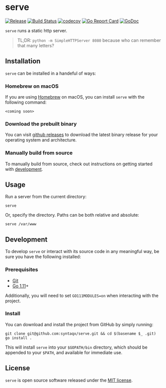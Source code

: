 # serve

[homebrew]: https://brew.sh/
[git]:      https://git-scm.com/
[golang]:   https://golang.org/
[releases]: https://github.com/syntaqx/serve/releases

[![Release](https://img.shields.io/github/release/syntaqx/serve.svg)][releases]
[![Build Status](https://travis-ci.org/syntaqx/serve.svg?branch=master)](https://travis-ci.org/syntaqx/serve)
[![codecov](https://codecov.io/gh/syntaqx/serve/branch/master/graph/badge.svg)](https://codecov.io/gh/syntaqx/serve)
[![Go Report Card](https://goreportcard.com/badge/github.com/syntaqx/protokit)](https://goreportcard.com/report/github.com/syntaqx/protokit)
[![GoDoc](https://godoc.org/github.com/syntaqx/serve?status.svg)](https://godoc.org/github.com/syntaqx/serve)

`serve` runs a static http server.

> TL;DR: `python -m SimpleHTTPServer 8080` because who can remember that many
> letters?

## Installation

`serve` can be installed in a handeful of ways:

### Homebrew on macOS

If you are using [Homebrew][] on macOS, you can install `serve` with the
following command:

```
<coming soon>
```

### Download the prebuilt binary

You can visit [github releases][releases] to download the latest binary release
for your operating system and architecture.

### Manually build from source

To manually build from source, check out instructions on getting started with
[development](#development).

## Usage

Run a server from the current directory:

```
serve
```

Or, specify the directory. Paths can be both relative and absolute:

```
serve /var/www
```

## Development

To develop `serve` or interact with its source code in any meaningful way, be
sure you have the following installed:

### Prerequisites

- [Git][git]
- [Go 1.11][golang]+

Additionally, you will need to set `GO111MODULES=on` when interacting with the
project.

### Install

You can download and install the project from GitHub by simply running:

```
git clone git@github.com:syntaqx/serve.git && cd $(basename $_ .git)
go install .
```

This will install `serve` into your `$GOPATH/bin` directory, which should be
appended to your `$PATH`, and available for immediate use.

## License

[MIT]: https://opensource.org/licenses/MIT

`serve` is open source software released under the [MIT license][MIT].

